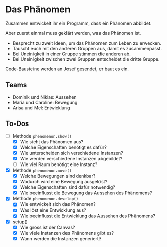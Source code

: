 # Das Phänomen

Zusammen entwickelt ihr ein Programm, dass ein Phänomen abbildet.

Aber zuerst einmal muss geklärt werden, was das Phänomen ist.

- Besprecht zu zweit Ideen, um das Phänomen zum Leben zu erwecken.
- Tauscht euch mit den anderen Gruppen aus, damit es zusammenpasst.
- Bei Uneinigkeit in einer Gruppe stimmen die anderen ab.
- Bei Uneinigkeit zwischen zwei Gruppen entscheidet die dritte Gruppe.

Code-Bausteine werden an Josef gesendet, er baut es ein.

## Teams
- Dominik und Niklas: Aussehen
- Maria und Caroline: Bewegung
- Arisa und Mel: Entwicklung

## To-Dos

- [ ] Methode `phenomenon.show()`
  - [x] Wie sieht das Phänomen aus?
  - [x] Welche Eigenschaften benötigt es dafür?
  - [x] Wie unterscheiden sich verschiedene Instanzen?
  - [x] Wie werden verschiedene Instanzen abgebildet?
  - [ ] Wie viel Raum benötigt eine Instanz?
- [x] Methode `phenomenon.move()`
   - [x] Welche Bewegungen sind denkbar?
   - [x] Wodurch wird eine Bewegung ausgelöst?
   - [x] Welche Eigenschaften sind dafür notwendig?
   - [x] Wie beeinflusst die Bewegung das Aussehen des Phänomens?
- [x] Methode `phenomenon.develop()`
  - [x] Wie entwickelt sich das Phänomen?
  - [x] Was löst eine Entwicklung aus?
  - [x] Wie beeinflusst die Entwicklung das Aussehen des Phänomens?
- [x] setup()
  - [x] Wie gross ist der Canvas?
  - [x] Wie viele Instanzen des Phänomens gibt es?
  - [x] Wann werden die Instanzen generiert?